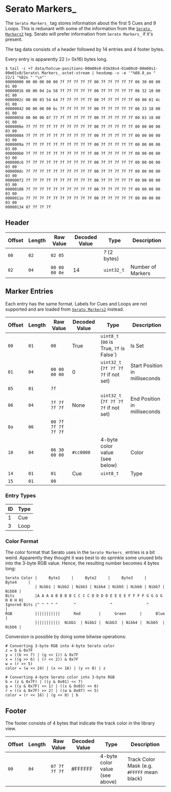 # Serato Markers_

The `Serato Markers_` tag stores information about the first 5 Cues and 9
Loops.  This is redunant with some of the information from the [`Serato
Markers2`](serato_markers2.md) tag. Serato will prefer information from `Serato
Markers_` if it's present.

The tag data consists of a header followed by 14 entries and 4 footer bytes.

Every entry is apparently 22 (= 0x16) bytes long.

    $ tail -c +7 data/hotcue-positions-00m00s0-03m38s4-01m00s0-00m00s1-00m01s0/Serato\ Markers_.octet-stream | hexdump -v -e '"%08.8_ax " 22/1 "%02x " "\n"'
    00000000 00 00 00 00 00 7f 7f 7f 7f 7f 00 7f 7f 7f 7f 7f 06 30 00 00 01 00
    00000016 00 00 0d 2a 58 7f 7f 7f 7f 7f 00 7f 7f 7f 7f 7f 06 32 10 00 01 00
    0000002c 00 00 03 54 64 7f 7f 7f 7f 7f 00 7f 7f 7f 7f 7f 00 00 01 4c 01 00
    00000042 00 00 00 00 6c 7f 7f 7f 7f 7f 00 7f 7f 7f 7f 7f 06 33 18 00 01 00
    00000058 00 00 00 07 77 7f 7f 7f 7f 7f 00 7f 7f 7f 7f 7f 00 03 18 00 01 00
    0000006e 7f 7f 7f 7f 7f 7f 7f 7f 7f 7f 00 7f 7f 7f 7f 7f 00 00 00 00 03 00
    00000084 7f 7f 7f 7f 7f 7f 7f 7f 7f 7f 00 7f 7f 7f 7f 7f 00 00 00 00 03 00
    0000009a 7f 7f 7f 7f 7f 7f 7f 7f 7f 7f 00 7f 7f 7f 7f 7f 00 00 00 00 03 00
    000000b0 7f 7f 7f 7f 7f 7f 7f 7f 7f 7f 00 7f 7f 7f 7f 7f 00 00 00 00 03 00
    000000c6 7f 7f 7f 7f 7f 7f 7f 7f 7f 7f 00 7f 7f 7f 7f 7f 00 00 00 00 03 00
    000000dc 7f 7f 7f 7f 7f 7f 7f 7f 7f 7f 00 7f 7f 7f 7f 7f 00 00 00 00 03 00
    000000f2 7f 7f 7f 7f 7f 7f 7f 7f 7f 7f 00 7f 7f 7f 7f 7f 00 00 00 00 03 00
    00000108 7f 7f 7f 7f 7f 7f 7f 7f 7f 7f 00 7f 7f 7f 7f 7f 00 00 00 00 03 00
    0000011e 7f 7f 7f 7f 7f 7f 7f 7f 7f 7f 00 7f 7f 7f 7f 7f 00 00 00 00 03 00
    00000134 07 7f 7f 7f

## Header

| Offset | Length | Raw Value                 | Decoded Value | Type                    | Description
| ------ | ------ | ------------------------- | ------------- | ----------------------- | -----------
|   `00` |   `02` | `02 05`                   |               | *?* (2 bytes)           |
|   `02` |   `04` | `00 00 00 0e`             | 14            | `uint32_t`              | Number of Markers

## Marker Entries

Each entry has the same format. Labels for Cues and Loops are not supported and are loaded from [`Serato Markers2`](serato_markers2.md) instead.

| Offset   | Length | Raw Value                 | Decoded Value | Type                                      | Description
| -------- | ------ | ------------------------- | ------------- | ----------------------------------------- | -----------
| `00`     |   `01` | `00`                      | True          | `uint8_t` (`00` is True, `7f` is False`)  | Is Set
| `01`     |   `04` | `00 00 00 00`             | 0             | `uint32_t` (`7f 7f 7f 7f` if not set)     | Start Position in milliseconds
| `05`     |   `01` | `7f`                      |               |                                           |
| `06`     |   `04` | `7f 7f 7f 7f`             | None          | `uint32_t` (`7f 7f 7f 7f` if not set)     | End Position in milliseconds
| `0a`     |   `06` | `00 7f 7f 7f 7f 7f`       |               |                                           |
| `10`     |   `04` | `06 30 00 00`             | `#cc0000`     | 4-byte color value (see below)            | Color
| `14`     |   `01` | `01`                      | Cue           | `uint8_t`                                 | Type
| `15`     |   `01` | `00`                      |               |                                           |

### Entry Types

| ID | Type
| -- | ----
|  1 | Cue
|  3 | Loop

### Color Format

The color format that Serato uses in the `Serato Markers_` entries is a bit
weird. Apparently they thought it was best to do sprinkle some unused bits into
the 3-byte RGB value. Hence, the resulting number becomes 4 bytes long:

    Serato Color |     Byte1     |     Byte2     |     Byte3     |     Byte4     |
                 | Nibb1 | Nibb2 | Nibb3 | Nibb4 | Nibb5 | Nibb6 | Nibb7 | Nibb8 |
    Bits         |A A A A B B B B C C C C D D D D E E E E F F F F G G G G H H H H|
    Ignored Bits |^ ^ ^ ^ ^       ^               ^               ^              |
    RGB          |||||||||||      Red        |      Green      |      Blue       |
                 |||||||||||  Nibb1  | Nibb2 |  Nibb3  | Nibb4 |  Nibb5  | Nibb6 |

Conversion is possible by doing some bitwise operations:

    # Converting 3-byte RGB into 4-byte Serato color
    z = b & 0x7F
    y = ((b >> 7) | (g << 1)) & 0x7F
    x = ((g >> 6) | (r << 2)) & 0x7F
    w = (r >> 5)
    color = (w << 24) | (x << 16) | (y << 8) | z

    # Converting 4-byte Serato color into 3-byte RGB
    b = (z & 0x7F) | ((y & 0x01) << 7)
    g = ((y & 0x7F) >> 1) | ((x & 0x03) << 6)
    r = ((x & 0x7F) >> 2) | ((w & 0x07) << 5)
    color = (r << 16) | (g << 8) | b

## Footer

The footer consists of 4 bytes that indicate the track color in the library view.

| Offset   | Length | Raw Value                 | Decoded Value | Type                                      | Description
| -------- | ------ | ------------------------- | ------------- | ----------------------------------------- | -----------
| `00`     | `04`   | `07 7f 7f 7f`             | #FFFFFF       | 4-byte color value (see above)            | Track Color Mask (e.g. `#FFFFF` mean black)
